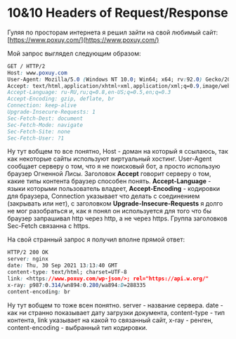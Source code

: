 # 10&10 Headers of Request/Response

Гуляя по просторам интернета я решил зайти на свой любимый сайт: [https://www.poxuy.com/](https://www.poxuy.com/)

Мой запрос выглядел следующим образом:

```css
GET / HTTP/2
Host: www.poxuy.com
User-Agent: Mozilla/5.0 (Windows NT 10.0; Win64; x64; rv:92.0) Gecko/20100101 Firefox/92.0
Accept: text/html,application/xhtml+xml,application/xml;q=0.9,image/webp,*/*;q=0.8
Accept-Language: ru-RU,ru;q=0.8,en-US;q=0.5,en;q=0.3
Accept-Encoding: gzip, deflate, br
Connection: keep-alive
Upgrade-Insecure-Requests: 1
Sec-Fetch-Dest: document
Sec-Fetch-Mode: navigate
Sec-Fetch-Site: none
Sec-Fetch-User: ?1
```

Ну  тут вобщем то все понятно, Host - доман на который я ссылаюсь, так как некоторые сайты используют виртуальный хостинг. User-Agent сообщает серверу о том, что я не поисковый бот, а просто использую браузер Огненной Лисы. Заголовок **Accept** говорит серверу о том, какие типы контента браузер способен понять. **Accept-Language** - языки которыми пользователь владеет, **Accept-Encoding** - кодировки для браузера, Connection указывает что делать с соединением (закрывать или нет), с заголовком **Upgrade-Insecure-Requests** я долго не мог разобраться и, как я понял он используется для того что бы браузер запрашивал http через http, а не через https. Группа заголовков Sec-Fetch связанна c https.

На свой странный запрос я получил вполне прямой ответ:

```css
HTTP/2 200 OK
server: nginx
date: Thu, 30 Sep 2021 13:13:40 GMT
content-type: text/html; charset=UTF-8
link: <https://www.poxuy.com/wp-json/>; rel="https://api.w.org/"
x-ray: p987:0.314/wn894:0.280/wa894:D=288335
content-encoding: br
```

Ну тут вобщем то тоже всен понятно. server - название сервера. date - как ни странно показывает дату загрузки документа, content-type - тип контента, link указывает на какой то связанный сайт, x-ray - ренген, content-encoding - выбранный тип кодировки.
